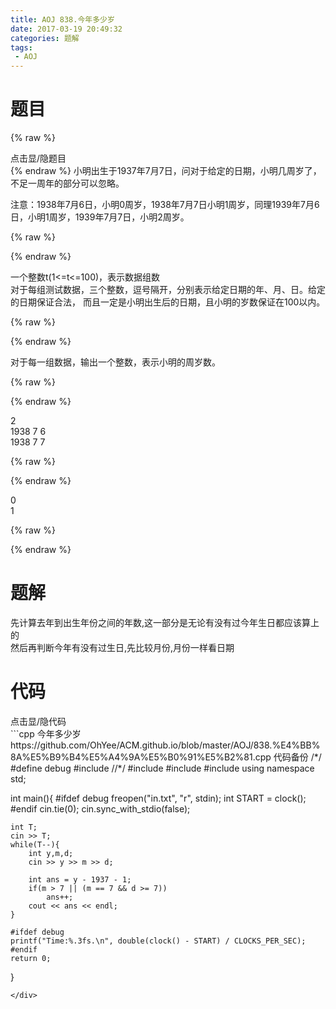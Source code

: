 ```yaml
---
title: AOJ 838.今年多少岁
date: 2017-03-19 20:49:32
categories: 题解
tags:
 - AOJ
---
```


# 题目
{% raw %}
<div><div class="fold_hider"><div class="close hider_title">点击显/隐题目</div></div><div class="fold">
    <div class="oj">   
        <div class="part" title="Description">
{% endraw %}
小明出生于1937年7月7日，问对于给定的日期，小明几周岁了，不足一周年的部分可以忽略。  
  
注意：1938年7月6日，小明0周岁，1938年7月7日小明1周岁，同理1939年7月6日，小明1周岁，1939年7月7日，小明2周岁。  
  
  

{% raw %}
        </div>
        <div class="part" title="Input">
{% endraw %}
  
一个整数t(1<=t<=100)，表示数据组数  
对于每组测试数据，三个整数，逗号隔开，分别表示给定日期的年、月、日。给定的日期保证合法， 而且一定是小明出生后的日期，且小明的岁数保证在100以内。  
  
  

{% raw %}
        </div>
        <div class="part" title="Output">
{% endraw %}
  
对于每一组数据，输出一个整数，表示小明的周岁数。  
  
  

{% raw %}
        </div>
        <div class="samp">
            <div class="clear"></div>
            <div class="input part" title="Sample Input">
{% endraw %}
  
2  
1938 7 6  
1938 7 7  
  
  

{% raw %}
            </div>
            <div class="output part" title="Sample Output">
{% endraw %}
  
0  
1  
  

{% raw %}
            </div>
            <div class="clear"></div>
        </div>
    </div>
</div></div>
{% endraw %}

<!--more-->
# 题解

先计算去年到出生年份之间的年数,这一部分是无论有没有过今年生日都应该算上的  
然后再判断今年有没有过生日,先比较月份,月份一样看日期  



# 代码
<div><div class="fold_hider"><div class="close hider_title">点击显/隐代码</div></div><div class="fold">```cpp 今年多少岁 https://github.com/OhYee/ACM.github.io/blob/master/AOJ/838.%E4%BB%8A%E5%B9%B4%E5%A4%9A%E5%B0%91%E5%B2%81.cpp 代码备份
/*/
#define debug
#include <ctime>
//*/
#include <cstdio>
#include <iostream>
#include <cstring>
using namespace std;

int main(){
    #ifdef debug
    freopen("in.txt", "r", stdin);
    int START = clock();
    #endif
    cin.tie(0);
    cin.sync_with_stdio(false);
    
    int T;
    cin >> T;
    while(T--){
        int y,m,d;
        cin >> y >> m >> d;

        int ans = y - 1937 - 1;
        if(m > 7 || (m == 7 && d >= 7))
            ans++;
        cout << ans << endl;
    }

    #ifdef debug
    printf("Time:%.3fs.\n", double(clock() - START) / CLOCKS_PER_SEC);
    #endif
    return 0;
}
```
</div>